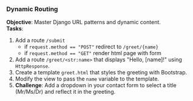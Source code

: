 ###  Dynamic Routing

**Objective**: Master Django URL patterns and dynamic content.  
**Tasks**:
1. Add a route `/submit`
	- if `request.method == "POST"` redirect to  `/greet/{name}`
	-  if `request.method == "GET"` render html page with form 
2. Add a route `/greet/<str:name>` that displays "Hello, [name]!" using `HttpResponse`.
3. Create a template `greet.html` that styles the greeting with Bootstrap.
4. Modify the view to pass the `name` variable to the template.
5. **Challenge**: Add a dropdown in your contact form to select a title (Mr/Ms/Dr) and reflect it in the greeting.